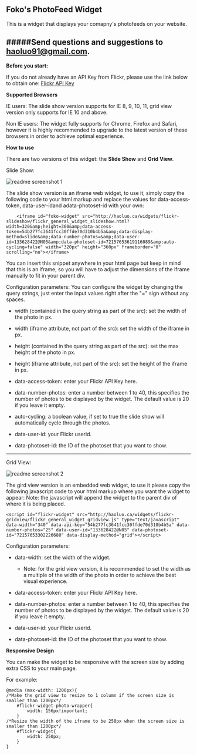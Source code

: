 Foko's PhotoFeed Widget
-------------------------------

This is a widget that displays your comapny's photofeeds on your website.

#####Send questions and suggestions to <a href="mailto:support@foko.co" target="_top">haoluo91@gmail.com.</a>
-------------------------------

**Before you start:** 
<p>
If you do not already have an API Key from Flickr, please use the link below to obtain one:
<a href="https://www.flickr.com/services/api/misc.api_keys.html" target="_top">
Flickr API Key</a></p>

**Supported Browsers**

IE users: The slide show version supports for IE 8, 9, 10, 11, grid view version only supports for IE 10 and above.

Non IE users: The widget fully supports for Chrome, Firefox and Safari, however it is highly recommended to upgrade to the latest version of these browsers in order to achieve optimal experience.

**How to use**

There are two versions of this widget: the **Slide Show** and **Grid View**.

Slide Show:

![readme screenshot 1](http://haoluo.ca/widgets/screenshots/scrshot_slideshow_widget.png)

The slide show version is an iframe web widget, to use it, simply copy the following code to your html markup and replace the values for data-access-token, data-user-idand adata-photoset-id with your own:

        <iframe id="foko-widget" src="http://haoluo.ca/widgets/flickr-slideshow/flickr_general_widget_slideshow.html?width=320&amp;height=360&amp;data-access-token=54b277fc3641fcc30ffde70d310b4b5a&amp;data-display-method=slide&amp;data-number-photos=&amp;data-user-id=133628422@N05&amp;data-photoset-id=72157653619116089&amp;auto-cycling=false" width="320px" height="360px" frameborder="0" scrolling="no"></iframe>

You can insert this snippet anywhere in your html page but keep in mind that this is an iframe, so you will have to adjust the dimensions of the iframe manually to fit in your parent div.

Configuration parameters:
You can configure the widget by changing the query strings, just enter the input values right after the "=" sign without any spaces.

- width (contained in the query string as part of the src): set the width of the photo in px.

- width (iframe attribute, not part of the src): set the width of the iframe in px.

- height (contained in the query string as part of the src): set the max height of the photo in px.

- height (iframe attribute, not part of the src): set the height of the iframe in px.

- data-access-token: enter your Flickr API Key here.

- data-number-photos: enter a number between 1 to 40, this specifies the number of photos to be displayed by the widget. The default value is 20 if you leave it empty.

- auto-cycling: a boolean value, if set to true the slide show will automatically cycle through the photos.

- data-user-id: your Flickr userid.

- data-photoset-id: the ID of the photoset that you want to show.

-------------------------------

Grid View:

![readme screenshot 2](http://haoluo.ca/widgets/screenshots/scrshot_gridview_widget.png)

The gird view version is an embedded web widget, to use it please copy the following javascript code to your html markup where you want the widget to appear:
Note: the javascript will append the widget to the parent div of where it is being placed.

	<script id="flickr-widget" src="http://haoluo.ca/widgets/flickr-gridview/flickr_general_widget_gridview.js" type="text/javascript" data-width="340" data-api-key="54b277fc3641fcc30ffde70d310b4b5a" data-number-photos="25" data-user-id="133628422@N05" data-photoset-id="72157653302226680" data-display-method="grid"></script>

Configuration parameters:

- data-width: set the width of the widget.
	- Note: for the grid view version, it is recommended  to set the width as a multiple of the width of the photo in order to achieve the best visual experience.

- data-access-token: enter your Flickr API Key here.

- data-number-photos: enter a number between 1 to 40, this specifies the number of photos to be displayed by the widget. The default value is 20 if you leave it empty.

- data-user-id: your Flickr userid.

- data-photoset-id: the ID of the photoset that you want to show.

**Responsive Design**

You can make the widget to be responsive with the screen size by adding extra CSS to your main page.

For example:

	@media (max-width: 1200px){
	/*Make the grid view to resize to 1 column if the screen size is smaller than 1200px*/
		#flickr-widget-photo-wrapper{
			width: 156px!important;
		}
	/*Resize the width of the iframe to be 250px when the screen size is smaller than 1200px*/
		#flickr-widget{
			width: 250px;
		}
	}
